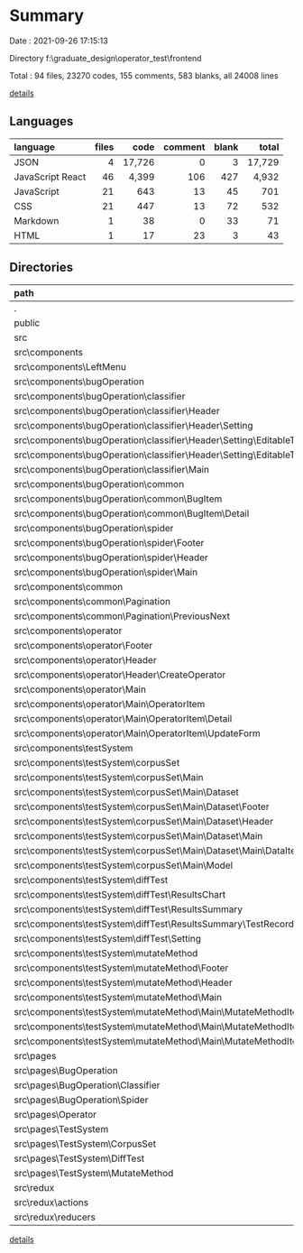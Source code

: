 # Summary

Date : 2021-09-26 17:15:13

Directory f:\graduate_design\operator_test\frontend

Total : 94 files,  23270 codes, 155 comments, 583 blanks, all 24008 lines

[details](details.md)

## Languages
| language | files | code | comment | blank | total |
| :--- | ---: | ---: | ---: | ---: | ---: |
| JSON | 4 | 17,726 | 0 | 3 | 17,729 |
| JavaScript React | 46 | 4,399 | 106 | 427 | 4,932 |
| JavaScript | 21 | 643 | 13 | 45 | 701 |
| CSS | 21 | 447 | 13 | 72 | 532 |
| Markdown | 1 | 38 | 0 | 33 | 71 |
| HTML | 1 | 17 | 23 | 3 | 43 |

## Directories
| path | files | code | comment | blank | total |
| :--- | ---: | ---: | ---: | ---: | ---: |
| . | 94 | 23,270 | 155 | 583 | 24,008 |
| public | 2 | 42 | 23 | 4 | 69 |
| src | 87 | 5,461 | 131 | 541 | 6,133 |
| src\components | 56 | 4,606 | 92 | 466 | 5,164 |
| src\components\LeftMenu | 1 | 63 | 10 | 7 | 80 |
| src\components\bugOperation | 17 | 1,410 | 8 | 131 | 1,549 |
| src\components\bugOperation\classifier | 8 | 909 | 5 | 86 | 1,000 |
| src\components\bugOperation\classifier\Header | 6 | 799 | 5 | 77 | 881 |
| src\components\bugOperation\classifier\Header\Setting | 4 | 604 | 2 | 55 | 661 |
| src\components\bugOperation\classifier\Header\Setting\EditableTable | 2 | 371 | 2 | 36 | 409 |
| src\components\bugOperation\classifier\Header\Setting\EditableTable\EditableTagGroup | 1 | 136 | 1 | 17 | 154 |
| src\components\bugOperation\classifier\Main | 2 | 110 | 0 | 9 | 119 |
| src\components\bugOperation\common | 4 | 170 | 0 | 11 | 181 |
| src\components\bugOperation\common\BugItem | 4 | 170 | 0 | 11 | 181 |
| src\components\bugOperation\common\BugItem\Detail | 2 | 105 | 0 | 4 | 109 |
| src\components\bugOperation\spider | 5 | 331 | 3 | 34 | 368 |
| src\components\bugOperation\spider\Footer | 1 | 95 | 0 | 7 | 102 |
| src\components\bugOperation\spider\Header | 2 | 172 | 3 | 20 | 195 |
| src\components\bugOperation\spider\Main | 2 | 64 | 0 | 7 | 71 |
| src\components\common | 3 | 87 | 0 | 7 | 94 |
| src\components\common\Pagination | 3 | 87 | 0 | 7 | 94 |
| src\components\common\Pagination\PreviousNext | 1 | 27 | 0 | 1 | 28 |
| src\components\operator | 12 | 1,010 | 18 | 103 | 1,131 |
| src\components\operator\Footer | 1 | 55 | 0 | 6 | 61 |
| src\components\operator\Header | 3 | 375 | 1 | 43 | 419 |
| src\components\operator\Header\CreateOperator | 1 | 216 | 1 | 24 | 241 |
| src\components\operator\Main | 8 | 580 | 17 | 54 | 651 |
| src\components\operator\Main\OperatorItem | 6 | 456 | 2 | 44 | 502 |
| src\components\operator\Main\OperatorItem\Detail | 2 | 98 | 1 | 7 | 106 |
| src\components\operator\Main\OperatorItem\UpdateForm | 2 | 222 | 1 | 24 | 247 |
| src\components\testSystem | 23 | 2,036 | 56 | 218 | 2,310 |
| src\components\testSystem\corpusSet | 9 | 595 | 14 | 64 | 673 |
| src\components\testSystem\corpusSet\Main | 9 | 595 | 14 | 64 | 673 |
| src\components\testSystem\corpusSet\Main\Dataset | 6 | 358 | 0 | 36 | 394 |
| src\components\testSystem\corpusSet\Main\Dataset\Footer | 1 | 56 | 0 | 4 | 60 |
| src\components\testSystem\corpusSet\Main\Dataset\Header | 2 | 141 | 0 | 16 | 157 |
| src\components\testSystem\corpusSet\Main\Dataset\Main | 2 | 145 | 0 | 14 | 159 |
| src\components\testSystem\corpusSet\Main\Dataset\Main\DataItem | 1 | 40 | 0 | 5 | 45 |
| src\components\testSystem\corpusSet\Main\Model | 1 | 24 | 0 | 5 | 29 |
| src\components\testSystem\diffTest | 6 | 543 | 39 | 60 | 642 |
| src\components\testSystem\diffTest\ResultsChart | 1 | 80 | 38 | 10 | 128 |
| src\components\testSystem\diffTest\ResultsSummary | 4 | 255 | 1 | 30 | 286 |
| src\components\testSystem\diffTest\ResultsSummary\TestRecordDetail | 2 | 144 | 0 | 14 | 158 |
| src\components\testSystem\diffTest\Setting | 1 | 208 | 0 | 20 | 228 |
| src\components\testSystem\mutateMethod | 8 | 898 | 3 | 94 | 995 |
| src\components\testSystem\mutateMethod\Footer | 1 | 55 | 0 | 6 | 61 |
| src\components\testSystem\mutateMethod\Header | 2 | 214 | 1 | 23 | 238 |
| src\components\testSystem\mutateMethod\Main | 5 | 629 | 2 | 65 | 696 |
| src\components\testSystem\mutateMethod\Main\MutateMethodItem | 4 | 479 | 2 | 54 | 535 |
| src\components\testSystem\mutateMethod\Main\MutateMethodItem\Detail | 2 | 242 | 1 | 27 | 270 |
| src\components\testSystem\mutateMethod\Main\MutateMethodItem\UpdateForm | 1 | 96 | 1 | 12 | 109 |
| src\pages | 8 | 114 | 0 | 14 | 128 |
| src\pages\BugOperation | 3 | 42 | 0 | 3 | 45 |
| src\pages\BugOperation\Classifier | 1 | 13 | 0 | 1 | 14 |
| src\pages\BugOperation\Spider | 1 | 15 | 0 | 1 | 16 |
| src\pages\Operator | 1 | 15 | 0 | 2 | 17 |
| src\pages\TestSystem | 4 | 57 | 0 | 9 | 66 |
| src\pages\TestSystem\CorpusSet | 1 | 11 | 0 | 2 | 13 |
| src\pages\TestSystem\DiffTest | 1 | 15 | 0 | 3 | 18 |
| src\pages\TestSystem\MutateMethod | 1 | 15 | 0 | 2 | 17 |
| src\redux | 15 | 568 | 0 | 32 | 600 |
| src\redux\actions | 6 | 115 | 0 | 9 | 124 |
| src\redux\reducers | 7 | 408 | 0 | 16 | 424 |

[details](details.md)